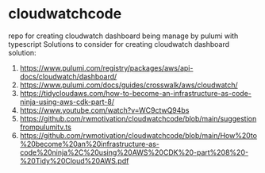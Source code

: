 # cloudwatchcode
repo for creating cloudwatch dashboard being manage by pulumi with typescript 
Solutions to consider for creating cloudwatch dashboard solution: 
1. https://www.pulumi.com/registry/packages/aws/api-docs/cloudwatch/dashboard/
2. https://www.pulumi.com/docs/guides/crosswalk/aws/cloudwatch/
3. https://tidycloudaws.com/how-to-become-an-infrastructure-as-code-ninja-using-aws-cdk-part-8/
4. https://www.youtube.com/watch?v=WC9ctwQ94bs
5. https://github.com/rwmotivation/cloudwatchcode/blob/main/suggestionfrompulumitv.ts
6. https://github.com/rwmotivation/cloudwatchcode/blob/main/How%20to%20become%20an%20infrastructure-as-code%20ninja%2C%20using%20AWS%20CDK%20-part%208%20-%20Tidy%20Cloud%20AWS.pdf


